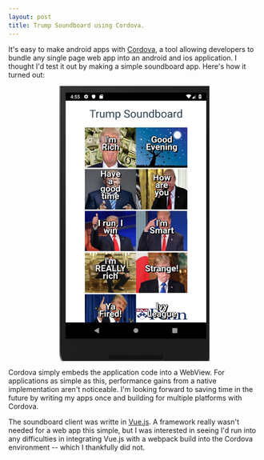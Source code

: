 ```yaml
---
layout: post
title: Trump Soundboard using Cordova.
---
```

It's easy to make android apps with [Cordova](https://cordova.apache.org),
a tool allowing developers to bundle any single page web app into
an android and ios application. I thought I'd test it out by making
a simple soundboard app. Here's how it turned out:

<img src="/assets/img/soundboard_screen_shot.png"
    style="width: 300px; height: 550px;
    margin: 0 auto; display: block;" />

Cordova simply embeds the application code into a WebView. For
applications as simple as this, performance gains from a native
implementation aren't noticeable. I'm looking forward to saving
time in the future by writing my apps once and building
for multiple platforms with Cordova.

The soundboard client was writte in [Vue.js](https://vuejs.org/).
A framework really wasn't needed for a web app this simple, but I
was interested in seeing I'd run into any difficulties in integrating
Vue.js with a webpack build into the Cordova environment -- which I
thankfully did not.